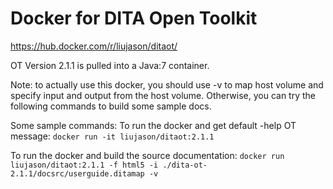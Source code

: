 # Docker for DITA Open Toolkit

https://hub.docker.com/r/liujason/ditaot/

OT Version 2.1.1 is pulled into a Java:7 container.

Note: to actually use this docker, you should use -v to map host volume and specify input and output from the host volume. Otherwise, you can try the following commands to build some sample docs.

Some sample commands:
To run the docker and get default -help OT message:
`docker run -it liujason/ditaot:2.1.1`

To run the docker and build the source documentation:
`docker run liujason/ditaot:2.1.1 -f html5 -i ./dita-ot-2.1.1/docsrc/userguide.ditamap -v`
